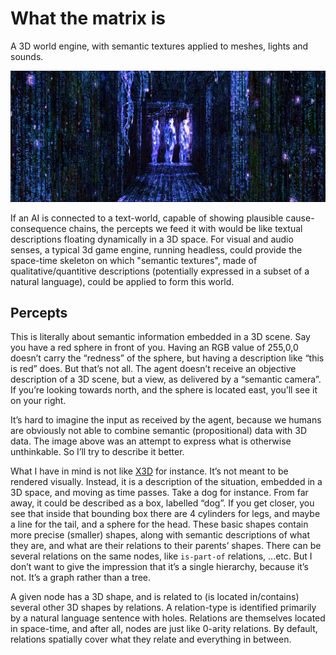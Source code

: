 # What the matrix is
A 3D world engine, with semantic textures applied to meshes, lights and sounds. 

![The Matrix](https://github.com/botbreeder/what-the-matrix-is/raw/main/bm.jpg)

If an AI is connected to a text-world, capable of showing plausible cause-consequence chains, the percepts we feed it with would be like textual descriptions floating dynamically in a 3D space. For visual and audio senses, a typical 3d game engine, running headless, could provide the space-time skeleton on which "semantic textures", made of qualitative/quantitive descriptions (potentially expressed in a subset of a natural language), could be applied to form this world.

## Percepts

This is literally about semantic information embedded in a 3D scene. Say you have a red sphere in front of you. Having an RGB value of 255,0,0 doesn’t carry the “redness” of the sphere, but having a description like “this is red” does. But that’s not all. The agent doesn’t receive an objective description of a 3D scene, but a view, as delivered by a “semantic camera”. If you’re looking towards north, and the sphere is located east, you’ll see it on your right.

It’s hard to imagine the input as received by the agent, because we humans are obviously not able to combine semantic (propositional) data with 3D data. The image above was an attempt to express what is otherwise unthinkable. So I’ll try to describe it better.

What I have in mind is not like [X3D](https://en.wikipedia.org/wiki/X3D) for instance. It’s not meant to be rendered visually. Instead, it is a description of the situation, embedded in a 3D space, and moving as time passes. Take a dog for instance. From far away, it could be described as a box, labelled “dog”. If you get closer, you see that inside that bounding box there are 4 cylinders for legs, and maybe a line for the tail, and a sphere for the head. These basic shapes contain more precise (smaller) shapes, along with semantic descriptions of what they are, and what are their relations to their parents’ shapes. There can be several relations on the same nodes, like `is-part-of` relations, ...etc. But I don’t want to give the impression that it’s a single hierarchy, because it’s not. It’s a graph rather than a tree.

A given node has a 3D shape, and is related to (is located in/contains) several other 3D shapes by relations. A relation-type is identified primarily by a natural language sentence with holes. Relations are themselves located in space-time, and after all, nodes are just like 0-arity relations. By default, relations spatially cover what they relate and everything in between. 


